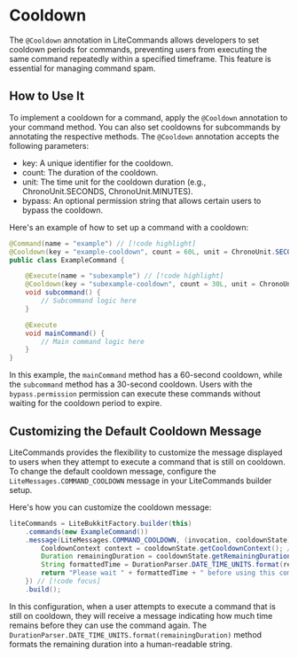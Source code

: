 # Cooldown

The `@Cooldown` annotation in LiteCommands allows developers to set cooldown periods for commands, preventing users from executing the same command repeatedly within a specified timeframe. This feature is essential for managing command spam.

## How to Use It
To implement a cooldown for a command, apply the `@Cooldown` annotation to your command method. You can also set cooldowns for subcommands by annotating the respective methods. The `@Cooldown` annotation accepts the following parameters:

- key: A unique identifier for the cooldown.
- count: The duration of the cooldown.
- unit: The time unit for the cooldown duration (e.g., ChronoUnit.SECONDS, ChronoUnit.MINUTES).
- bypass: An optional permission string that allows certain users to bypass the cooldown.

Here's an example of how to set up a command with a cooldown:

```java [Bukkit]
@Command(name = "example") // [!code highlight]
@Cooldown(key = "example-cooldown", count = 60L, unit = ChronoUnit.SECONDS, bypass = "bypass.permission") // [!code highlight]
public class ExampleCommand {

    @Execute(name = "subexample") // [!code highlight]
    @Cooldown(key = "subexample-cooldown", count = 30L, unit = ChronoUnit.SECONDS, bypass = "bypass.permission") // [!code highlight]
    void subcommand() {
        // Subcommand logic here
    }

    @Execute
    void mainCommand() {
        // Main command logic here
    }
}
```
In this example, the `mainCommand` method has a 60-second cooldown, while the `subcommand` method has a 30-second cooldown. Users with the `bypass.permission` permission can execute these commands without waiting for the cooldown period to expire.

## Customizing the Default Cooldown Message

LiteCommands provides the flexibility to customize the message displayed to users when they attempt to execute a command that is still on cooldown. To change the default cooldown message, configure the `LiteMessages.COMMAND_COOLDOWN` message in your LiteCommands builder setup.

Here's how you can customize the cooldown message:

```java
liteCommands = LiteBukkitFactory.builder(this)
    .commands(new ExampleCommand())
    .message(LiteMessages.COMMAND_COOLDOWN, (invocation, cooldownState) -> { // [!code focus]
        CooldownContext context = cooldownState.getCooldownContext(); // [!code focus]
        Duration remainingDuration = cooldownState.getRemainingDuration(); // [!code focus]
        String formattedTime = DurationParser.DATE_TIME_UNITS.format(remainingDuration); // [!code focus]
        return "Please wait " + formattedTime + " before using this command again."; // [!code focus]
    }) // [!code focus]
    .build();

```

In this configuration, when a user attempts to execute a command that is still on cooldown, they will receive a message indicating how much time remains before they can use the command again. The `DurationParser.DATE_TIME_UNITS.format(remainingDuration)` method formats the remaining duration into a human-readable string.